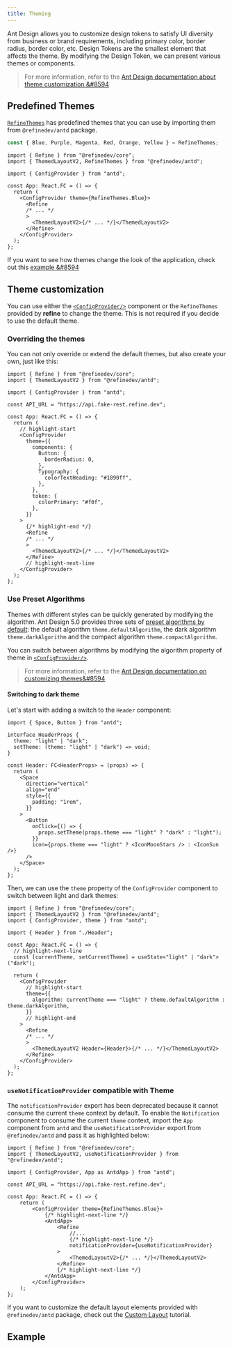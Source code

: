 ```yaml
---
title: Theming
---
```


Ant Design allows you to customize design tokens to satisfy UI diversity from business or brand requirements, including primary color, border radius, border color, etc.
Design Tokens are the smallest element that affects the theme. By modifying the Design Token, we can present various themes or components.

> For more information, refer to the [Ant Design documentation about theme customization &#8594](https://ant.design/docs/react/customize-theme)

## Predefined Themes

[`RefineThemes`](https://github.com/refinedev/refine/blob/master/packages/antd/src/definitions/themes/index.ts) has predefined themes that you can use by importing them from `@refinedev/antd` package.

```ts
const { Blue, Purple, Magenta, Red, Orange, Yellow } = RefineThemes;
```

```tsx
import { Refine } from "@refinedev/core";
import { ThemedLayoutV2, RefineThemes } from "@refinedev/antd";

import { ConfigProvider } from "antd";

const App: React.FC = () => {
  return (
    <ConfigProvider theme={RefineThemes.Blue}>
      <Refine
      /* ... */
      >
        <ThemedLayoutV2>{/* ... */}</ThemedLayoutV2>
      </Refine>
    </ConfigProvider>
  );
};
```

If you want to see how themes change the look of the application, check out this [example &#8594](/docs/examples/themes/refine-themes-antd/)

## Theme customization

You can use either the [`<ConfigProvider/>`](https://ant.design/components/config-provider/#components-config-provider-demo-theme) component or the `RefineThemes` provided by **refine** to change the theme. This is not required if you decide to use the default theme.

### Overriding the themes

You can not only override or extend the default themes, but also create your own, just like this:

```tsx
import { Refine } from "@refinedev/core";
import { ThemedLayoutV2 } from "@refinedev/antd";

import { ConfigProvider } from "antd";

const API_URL = "https://api.fake-rest.refine.dev";

const App: React.FC = () => {
  return (
    // highlight-start
    <ConfigProvider
      theme={{
        components: {
          Button: {
            borderRadius: 0,
          },
          Typography: {
            colorTextHeading: "#1890ff",
          },
        },
        token: {
          colorPrimary: "#f0f",
        },
      }}
    >
      {/* highlight-end */}
      <Refine
      /* ... */
      >
        <ThemedLayoutV2>{/* ... */}</ThemedLayoutV2>
      </Refine>
      // highlight-next-line
    </ConfigProvider>
  );
};
```

### Use Preset Algorithms

Themes with different styles can be quickly generated by modifying the algorithm. Ant Design 5.0 provides three sets of [preset algorithms by default](https://ant.design/docs/react/customize-theme#theme-presets): the default algorithm `theme.defaultAlgorithm`, the dark algorithm `theme.darkAlgorithm` and the compact algorithm `theme.compactAlgorithm`.

You can switch between algorithms by modifying the algorithm property of theme in [`<ConfigProvider/>`](https://ant.design/components/config-provider/#components-config-provider-demo-theme).

> For more information, refer to the [Ant Design documentation on customizing themes&#8594](https://ant.design/docs/react/customize-theme#use-preset-algorithms)

#### Switching to dark theme

Let's start with adding a switch to the `Header` component:

```tsx
import { Space, Button } from "antd";

interface HeaderProps {
  theme: "light" | "dark";
  setTheme: (theme: "light" | "dark") => void;
}

const Header: FC<HeaderProps> = (props) => {
  return (
    <Space
      direction="vertical"
      align="end"
      style={{
        padding: "1rem",
      }}
    >
      <Button
        onClick={() => {
          props.setTheme(props.theme === "light" ? "dark" : "light");
        }}
        icon={props.theme === "light" ? <IconMoonStars /> : <IconSun />}
      />
    </Space>
  );
};
```

Then, we can use the `theme` property of the `ConfigProvider` component to switch between light and dark themes:

```tsx
import { Refine } from "@refinedev/core";
import { ThemedLayoutV2 } from "@refinedev/antd";
import { ConfigProvider, theme } from "antd";

import { Header } from "./Header";

const App: React.FC = () => {
  // highlight-next-line
  const [currentTheme, setCurrentTheme] = useState<"light" | "dark">("dark");

  return (
    <ConfigProvider
      // highlight-start
      theme={{
        algorithm: currentTheme === "light" ? theme.defaultAlgorithm : theme.darkAlgorithm,
      }}
      // highlight-end
    >
      <Refine
      /* ... */
      >
        <ThemedLayoutV2 Header={Header}>{/* ... */}</ThemedLayoutV2>
      </Refine>
    </ConfigProvider>
  );
};
```

### `useNotificationProvider` compatible with Theme

The `notificationProvider` export has been deprecated because it cannot consume the current `theme` context by default. To enable the `Notification` component to consume the current `theme` context, import the `App` component from `antd` and the `useNotificationProvider` export from `@refinedev/antd` and pass it as highlighted below:

```tsx
import { Refine } from "@refinedev/core";
import { ThemedLayoutV2, useNotificationProvider } from "@refinedev/antd";

import { ConfigProvider, App as AntdApp } from "antd";

const API_URL = "https://api.fake-rest.refine.dev";

const App: React.FC = () => {
    return (
        <ConfigProvider theme={RefineThemes.Blue}>
            {/* highlight-next-line */}
            <AntdApp>
                <Refine
                    //...
                    {/* highlight-next-line */}
                    notificationProvider={useNotificationProvider}
                >
                    <ThemedLayoutV2>{/* ... */}</ThemedLayoutV2>
                </Refine>
                {/* highlight-next-line */}
            </AntdApp>
        </ConfigProvider>
    );
};
```

If you want to customize the default layout elements provided with `@refinedev/antd` package, check out the [Custom Layout](/docs/advanced-tutorials/custom-layout) tutorial.

## Example

<CodeSandboxExample path="customization-theme-antd" />
